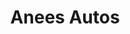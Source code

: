 ---
title: "Anees Autos"
url: /karachi/anees-autos-nazimabad-number-2-block-2-nazimabad-karachi-karachi-city-sindh-74600-pakistan/
shop: shop
---